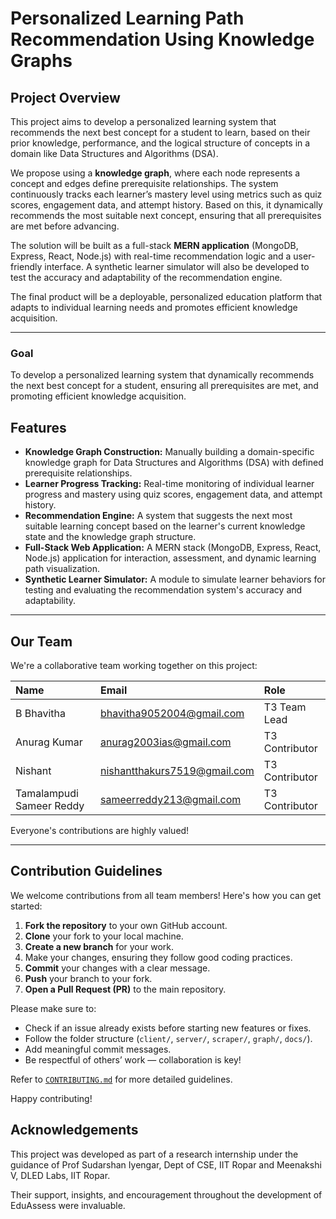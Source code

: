 # Personalized Learning Path Recommendation Using Knowledge Graphs

## Project Overview

This project aims to develop a personalized learning system that recommends the next best concept for a student to learn, based on their prior knowledge, performance, and the logical structure of concepts in a domain like Data Structures and Algorithms (DSA).

We propose using a **knowledge graph**, where each node represents a concept and edges define prerequisite relationships. The system continuously tracks each learner’s mastery level using metrics such as quiz scores, engagement data, and attempt history. Based on this, it dynamically recommends the most suitable next concept, ensuring that all prerequisites are met before advancing.

The solution will be built as a full-stack **MERN application** (MongoDB, Express, React, Node.js) with real-time recommendation logic and a user-friendly interface. A synthetic learner simulator will also be developed to test the accuracy and adaptability of the recommendation engine.

The final product will be a deployable, personalized education platform that adapts to individual learning needs and promotes efficient knowledge acquisition.

---

### Goal

To develop a personalized learning system that dynamically recommends the next best concept for a student, ensuring all prerequisites are met, and promoting efficient knowledge acquisition.

## Features

* **Knowledge Graph Construction:** Manually building a domain-specific knowledge graph for Data Structures and Algorithms (DSA) with defined prerequisite relationships.
* **Learner Progress Tracking:** Real-time monitoring of individual learner progress and mastery using quiz scores, engagement data, and attempt history.
* **Recommendation Engine:** A system that suggests the next most suitable learning concept based on the learner's current knowledge state and the knowledge graph structure.
* **Full-Stack Web Application:** A MERN stack (MongoDB, Express, React, Node.js) application for interaction, assessment, and dynamic learning path visualization.
* **Synthetic Learner Simulator:** A module to simulate learner behaviors for testing and evaluating the recommendation system's accuracy and adaptability.

---

## Our Team

We're a collaborative team working together on this project:

| Name | Email | Role |
| :----------------------- | :---------------------------- | :---------------- |
| B Bhavitha | bhavitha9052004@gmail.com | T3 Team Lead |
| Anurag Kumar | anurag2003ias@gmail.com | T3 Contributor |
| Nishant | nishantthakurs7519@gmail.com | T3 Contributor |
| Tamalampudi Sameer Reddy | sameerreddy213@gmail.com | T3 Contributor |

Everyone's contributions are highly valued!

---

## Contribution Guidelines

We welcome contributions from all team members! Here's how you can get started:

1.  **Fork the repository** to your own GitHub account.
2.  **Clone** your fork to your local machine.
3.  **Create a new branch** for your work.
4.  Make your changes, ensuring they follow good coding practices.
5.  **Commit** your changes with a clear message.
6.  **Push** your branch to your fork.
7.  **Open a Pull Request (PR)** to the main repository.

Please make sure to:
* Check if an issue already exists before starting new features or fixes.
* Follow the folder structure (`client/`, `server/`, `scraper/`, `graph/`, `docs/`).
* Add meaningful commit messages.
* Be respectful of others’ work — collaboration is key!

Refer to [`CONTRIBUTING.md`](CONTRIBUTING.md) for more detailed guidelines.

Happy contributing!

## Acknowledgements

This project was developed as part of a research internship under the guidance of Prof Sudarshan Iyengar, Dept of CSE, IIT Ropar and Meenakshi V, DLED Labs, IIT Ropar.

Their support, insights, and encouragement throughout the development of EduAssess were invaluable.